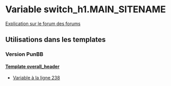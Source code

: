 # Variable switch_h1.MAIN_SITENAME
[Explication sur le forum des forums](http://forum.forumactif.com/t294113-listing-des-variables#switch_h1.MAIN_SITENAME)
## Utilisations dans les templates
### Version PunBB
#### [Template overall_header](punbb/overall_header.md)
* [Variable à la ligne 238](../punbb/overall_header.tpl#L238)